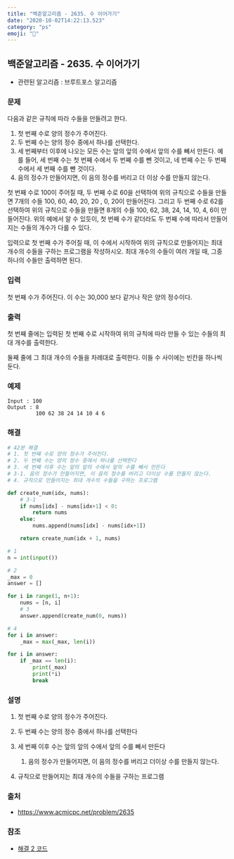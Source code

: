```yaml
---
title: "백준알고리즘 - 2635. 수 이어가기"
date: "2020-10-02T14:22:13.523"
category: "ps"
emoji: "🌄"
---
```


## 백준알고리즘 - 2635. 수 이어가기

- 관련된 알고리즘 : 브루트포스 알고리즘

### 문제

다음과 같은 규칙에 따라 수들을 만들려고 한다.

1. 첫 번째 수로 양의 정수가 주어진다.
2. 두 번째 수는 양의 정수 중에서 하나를 선택한다.
3. 세 번째부터 이후에 나오는 모든 수는 앞의 앞의 수에서 앞의 수를 빼서 만든다. 예를 들어, 세 번째 수는 첫 번째 수에서 두 번째 수를 뺀 것이고, 네 번째 수는 두 번째 수에서 세 번째 수를 뺀 것이다.
4. 음의 정수가 만들어지면, 이 음의 정수를 버리고 더 이상 수를 만들지 않는다.

첫 번째 수로 100이 주어질 때, 두 번째 수로 60을 선택하여 위의 규칙으로 수들을 만들면 7개의 수들 100, 60, 40, 20, 20 , 0, 20이 만들어진다. 그리고 두 번째 수로 62를 선택하여 위의 규칙으로 수들을 만들면 8개의 수들 100, 62, 38, 24, 14, 10, 4, 6이 만들어진다. 위의 예에서 알 수 있듯이, 첫 번째 수가 같더라도 두 번째 수에 따라서 만들어지는 수들의 개수가 다를 수 있다.

입력으로 첫 번째 수가 주어질 때, 이 수에서 시작하여 위의 규칙으로 만들어지는 최대 개수의 수들을 구하는 프로그램을 작성하시오. 최대 개수의 수들이 여러 개일 때, 그중 하나의 수들만 출력하면 된다.

### 입력

첫 번째 수가 주어진다. 이 수는 30,000 보다 같거나 작은 양의 정수이다.

### 출력

첫 번째 줄에는 입력된 첫 번째 수로 시작하여 위의 규칙에 따라 만들 수 있는 수들의 최대 개수를 출력한다.

둘째 줄에 그 최대 개수의 수들을 차례대로 출력한다. 이들 수 사이에는 빈칸을 하나씩 둔다.

### 예제

```
Input : 100
Output : 8
         100 62 38 24 14 10 4 6
```

### 해결

```python
# 42분 해결
# 1. 첫 번째 수로 양의 정수가 주어진다.
# 2. 두 번째 수는 양의 정수 중에서 하나를 선택한다
# 3. 세 번째 이후 수는 앞의 앞의 수에서 앞의 수를 빼서 만든다
# 3-1. 음의 정수가 만들어지면, 이 음의 정수를 버리고 더이상 수를 만들지 않는다.
# 4. 규칙으로 만들어지는 최대 개수의 수들을 구하는 프로그램

def create_num(idx, nums):
    # 3-1
    if nums[idx] - nums[idx+1] < 0:
        return nums
    else:
        nums.append(nums[idx] - nums[idx+1])

    return create_num(idx + 1, nums)

# 1
n = int(input())

# 2
_max = 0
answer = []

for i in range(1, n+1):
    nums = [n, i]
    # 3
    answer.append(create_num(0, nums))

# 4
for i in answer:
    _max = max(_max, len(i))

for i in answer:
    if _max == len(i):
        print(_max)
        print(*i)
        break
```

### 설명

1. 첫 번째 수로 양의 정수가 주어진다.

2. 두 번째 수는 양의 정수 중에서 하나를 선택한다

3. 세 번째 이후 수는 앞의 앞의 수에서 앞의 수를 빼서 만든다
   1. 음의 정수가 만들어지면, 이 음의 정수를 버리고 더이상 수를 만들지 않는다.
4. 규칙으로 만들어지는 최대 개수의 수들을 구하는 프로그램

### 출처

- https://www.acmicpc.net/problem/2635

### 참조

- [해결 2 코드](https://claude-u.tistory.com/420)